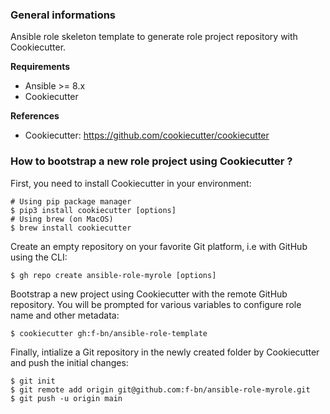 ### General informations

Ansible role skeleton template to generate role project repository with Cookiecutter.

**Requirements**
  - Ansible >= 8.x
  - Cookiecutter

**References**
  - Cookiecutter: https://github.com/cookiecutter/cookiecutter

### How to bootstrap a new role project using Cookiecutter ?

First, you need to install Cookiecutter in your environment:

```shell
# Using pip package manager
$ pip3 install cookiecutter [options]
# Using brew (on MacOS)
$ brew install cookiecutter
```

Create an empty repository on your favorite Git platform, i.e with GitHub using the CLI:

```shell
$ gh repo create ansible-role-myrole [options]
```

Bootstrap a new project using Cookiecutter with the remote GitHub repository. You will be prompted for various variables to configure role name and other metadata:

```shell
$ cookiecutter gh:f-bn/ansible-role-template
```

Finally, intialize a Git repository in the newly created folder by Cookiecutter and push the initial changes:

```shell
$ git init
$ git remote add origin git@github.com:f-bn/ansible-role-myrole.git
$ git push -u origin main
```
